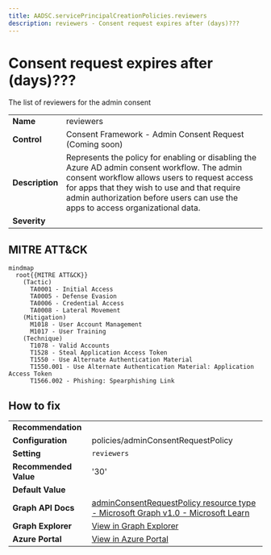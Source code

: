 ```yaml
---
title: AADSC.servicePrincipalCreationPolicies.reviewers
description: reviewers - Consent request expires after (days)???
---
```


# Consent request expires after (days)???

The list of reviewers for the admin consent

| | |
|-|-|
| **Name** | reviewers |
| **Control** | Consent Framework - Admin Consent Request (Coming soon) |
| **Description** | Represents the policy for enabling or disabling the Azure AD admin consent workflow. The admin consent workflow allows users to request access for apps that they wish to use and that require admin authorization before users can use the apps to access organizational data.  |
| **Severity** |  |

## MITRE ATT&CK

```mermaid
mindmap
  root{{MITRE ATT&CK}}
    (Tactic)
      TA0001 - Initial Access
      TA0005 - Defense Evasion
      TA0006 - Credential Access
      TA0008 - Lateral Movement
    (Mitigation)
      M1018 - User Account Management
      M1017 - User Training
    (Technique)
      T1078 - Valid Accounts
      T1528 - Steal Application Access Token
      T1550 - Use Alternate Authentication Material
      T1550.001 - Use Alternate Authentication Material: Application Access Token
      T1566.002 - Phishing: Spearphishing Link
```

## How to fix
| | |
|-|-|
| **Recommendation** |  |
| **Configuration** | policies/adminConsentRequestPolicy |
| **Setting** | `reviewers` |
| **Recommended Value** | '30' |
| **Default Value** |  |
| **Graph API Docs** | [adminConsentRequestPolicy resource type - Microsoft Graph v1.0 - Microsoft Learn](https://learn.microsoft.com/en-us/graph/api/resources/adminconsentrequestpolicy) |
| **Graph Explorer** | [View in Graph Explorer](https://developer.microsoft.com/en-us/graph/graph-explorer?request=policies/adminConsentRequestPolicy&method=GET&version=beta&GraphUrl=https://graph.microsoft.com) |
| **Azure Portal** | [View in Azure Portal](https://portal.azure.com/#view/Microsoft_AAD_IAM/ConsentPoliciesMenuBlade/~/AdminConsentSettings) | 

